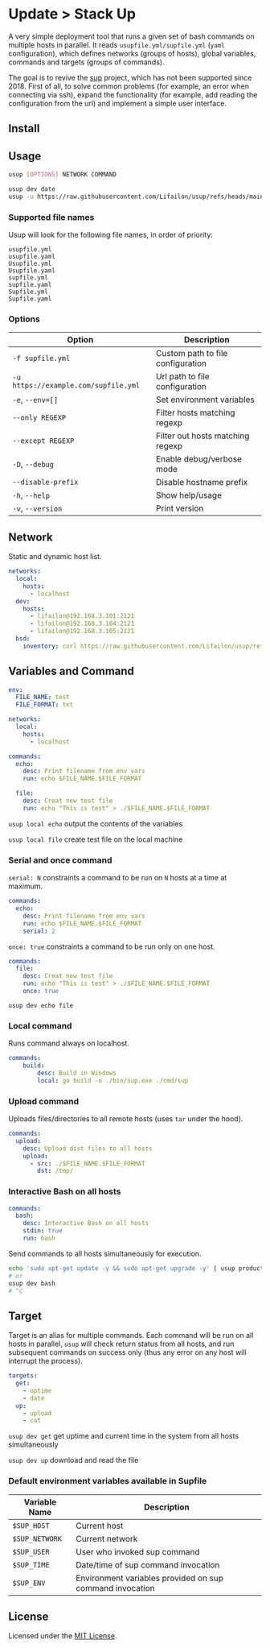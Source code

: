 # Update > Stack Up

A very simple deployment tool that runs a given set of bash commands on multiple hosts in parallel. It reads `usupfile.yml/supfile.yml` (`yaml` configuration), which defines networks (groups of hosts), global variables, commands and targets (groups of commands).

The goal is to revive the [sup](https://github.com/pressly/sup) project, which has not been supported since 2018. First of all, to solve common problems (for example, an error when connecting via ssh), expand the functionality (for example, add reading the configuration from the url) and implement a simple user interface.

## Install

## Usage

```bash
usup [OPTIONS] NETWORK COMMAND

usup dev date
usup -u https://raw.githubusercontent.com/Lifailon/usup/refs/heads/main/usupfile.yml dev date
```

### Supported file names

Usup will look for the following file names, in order of priority:

```
usupfile.yml
usupfile.yaml
Usupfile.yml
Usupfile.yaml
supfile.yml
supfile.yaml
Supfile.yml
Supfile.yaml
```

### Options

| Option                                  | Description                         |
| -                                       | -                                   |
| `-f supfile.yml`                        | Custom path to file configuration   |
| `-u https://example.com/supfile.yml`    | Url path to file configuration      |
| `-e`, `--env=[]`                        | Set environment variables           |
| `--only REGEXP`                         | Filter hosts matching regexp        |
| `--except REGEXP`                       | Filter out hosts matching regexp    |
| `-D`, `--debug`                         | Enable debug/verbose mode           |
| `--disable-prefix`                      | Disable hostname prefix             |
| `-h`, `--help`                          | Show help/usage                     |
| `-v`, `--version`                       | Print version                       |

## Network

Static and dynamic host list.

```yaml
networks:
  local:
    hosts:
      - localhost
  dev:
    hosts:
      - lifailon@192.168.3.101:2121
      - lifailon@192.168.3.104:2121
      - lifailon@192.168.3.105:2121
  bsd:
    inventory: curl https://raw.githubusercontent.com/Lifailon/usup/refs/heads/main/hostlist
```

## Variables and Command

```yaml
env:
  FILE_NAME: test
  FILE_FORMAT: txt

networks:
  local:
    hosts:
      - localhost

commands:
  echo:
    desc: Print filename from env vars
    run: echo $FILE_NAME.$FILE_FORMAT

  file:
    desc: Creat new test file
    run: echo "This is test" > ./$FILE_NAME.$FILE_FORMAT
```

`usup local echo` output the contents of the variables

`usup local file` create test file on the local machine

### Serial and once command

`serial: N` constraints a command to be run on `N` hosts at a time at maximum.

```yaml
commands:
  echo:
    desc: Print filename from env vars
    run: echo $FILE_NAME.$FILE_FORMAT
    serial: 2
```

`once: true` constraints a command to be run only on one host.

```yaml
commands:
  file:
    desc: Creat new test file
    run: echo "This is test" > ./$FILE_NAME.$FILE_FORMAT
    once: true
```

`usup dev echo file`

### Local command

Runs command always on localhost.

```yaml
commands:
    build:
        desc: Build in Windows
        local: go build -o ./bin/sup.exe ./cmd/sup
```

### Upload command

Uploads files/directories to all remote hosts (uses `tar` under the hood).

```yaml
commands:
  upload:
    desc: Upload dist files to all hosts
    upload:
      - src: ./$FILE_NAME.$FILE_FORMAT
        dst: /tmp/
```

### Interactive Bash on all hosts

```yaml
commands:
  bash:
    desc: Interactive Bash on all hosts
    stdin: true
    run: bash
```

Send commands to all hosts simultaneously for execution.

```bash
echo 'sudo apt-get update -y && sudo apt-get upgrade -y' | usup production bash
# or
usup dev bash
# ^C
```

## Target

Target is an alias for multiple commands. Each command will be run on all hosts in parallel,
`usup` will check return status from all hosts, and run subsequent commands on success only
(thus any error on any host will interrupt the process).

```yaml
targets:
  get:
    - uptime
    - date
  up:
    - upload
    - cat
```

`usup dev get` get uptime and current time in the system from all hosts simultaneously

`usup dev up` download and read the file

### Default environment variables available in Supfile

| Variable Name     | Description                                               |
| -                 | -                                                         |
| `$SUP_HOST`       | Current host                                              |
| `$SUP_NETWORK`    | Current network                                           |
| `$SUP_USER`       | User who invoked sup command                              |
| `$SUP_TIME`       | Date/time of sup command invocation                       |
| `$SUP_ENV`        | Environment variables provided on sup command invocation  |

## License

Licensed under the [MIT License](./LICENSE).
